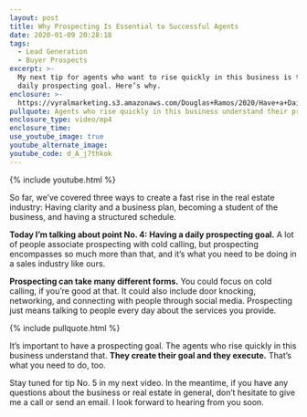 ```yaml
---
layout: post
title: Why Prospecting Is Essential to Successful Agents
date: 2020-01-09 20:28:18
tags:
  - Lead Generation
  - Buyer Prospects
excerpt: >-
  My next tip for agents who want to rise quickly in this business is to have a
  daily prospecting goal. Here’s why.
enclosure: >-
  https://vyralmarketing.s3.amazonaws.com/Douglas+Ramos/2020/Have+a+Daily+Prospecting+Goal.mp4
pullquote: Agents who rise quickly in this business understand their prospecting goals.
enclosure_type: video/mp4
enclosure_time:
use_youtube_image: true
youtube_alternate_image:
youtube_code: d_A_j7thkok
---
```


{% include youtube.html %}

So far, we’ve covered three ways to create a fast rise in the real estate industry: Having clarity and a business plan, becoming a student of the business, and having a structured schedule.

**Today I’m talking about point No. 4: Having a daily prospecting goal.** A lot of people associate prospecting with cold calling, but prospecting encompasses so much more than that, and it’s what you need to be doing in a sales industry like ours.

**Prospecting can take many different forms.** You could focus on cold calling, if you’re good at that. It could also include door knocking, networking, and connecting with people through social media. Prospecting just means talking to people every day about the services you provide.&nbsp;

{% include pullquote.html %}

It’s important to have a prospecting goal. The agents who rise quickly in this business understand that. **They create their goal and they execute.** That’s what you need to do, too.

Stay tuned for tip No. 5 in my next video. In the meantime, if you have any questions about the business or real estate in general, don’t hesitate to give me a call or send an email. I look forward to hearing from you soon.<br>&nbsp;

&nbsp;